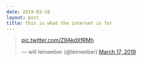```yaml
---
date: 2019-03-18
layout: post
title: this is what the internet is for
---
```


<blockquote class="twitter-tweet" data-lang="en"><p lang="und" dir="ltr"><a href="https://t.co/Z9AkdXfRMh">pic.twitter.com/Z9AkdXfRMh</a></p>&mdash; will leinweber (@leinweber) <a href="https://twitter.com/leinweber/status/1107329050035539970?ref_src=twsrc%5Etfw">March 17, 2019</a></blockquote>
<script async src="https://platform.twitter.com/widgets.js" charset="utf-8"></script>

